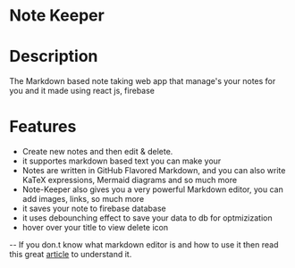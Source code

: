# Note Keeper

# Description

The Markdown based note taking web app that manage's your notes for you and it made using react js, firebase

# Features

- Create new notes and then edit & delete.
- it supportes markdown based text you can make your
- Notes are written in GitHub Flavored Markdown, and you can also write KaTeX expressions, Mermaid diagrams and so much more
- Note-Keeper also gives you a very powerful Markdown editor, you can add images, links, so much more
- it saves your note to firebase database
- it uses debounching effect to save your data to db for optmizization
- hover over your title to view delete icon

-- If you don.t know what markdown editor is and how to use it then read this great [article](https://www.markdownguide.org/getting-started/) to understand it.
